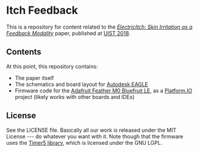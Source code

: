 # Itch Feedback
This is a repository for content related to the [*ElectricItch: Skin Irritation as a Feedback Modality*](https://doi.org/10.1145/3242587.3242647) paper, published at [UIST 2018](https://uist.acm.org/uist2018/).

## Contents
At this point, this repository contains:
 - The paper itself
 - The schematics and board layout for [Autodesk EAGLE](https://www.autodesk.com/products/eagle/overview)
 - Firmware code for the [Adafruit Feather M0 Bluefruit LE](https://www.adafruit.com/product/2995), as a [Platform.IO](http://platformio.org/platformio-ide) project (likely works with other boards and IDEs)

## License
See the LICENSE file. Basically all our work is released under the MIT License --- do whatever you want with it. Note though that the firmware uses the [Timer5 library](https://github.com/michael71/Timer5), which is licensed under the GNU LGPL.